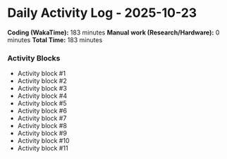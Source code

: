 # Daily Activity Log - 2025-10-23

**Coding (WakaTime):** 183 minutes
**Manual work (Research/Hardware):** 0 minutes
**Total Time:** 183 minutes

### Activity Blocks
- Activity block #1
- Activity block #2
- Activity block #3
- Activity block #4
- Activity block #5
- Activity block #6
- Activity block #7
- Activity block #8
- Activity block #9
- Activity block #10
- Activity block #11
